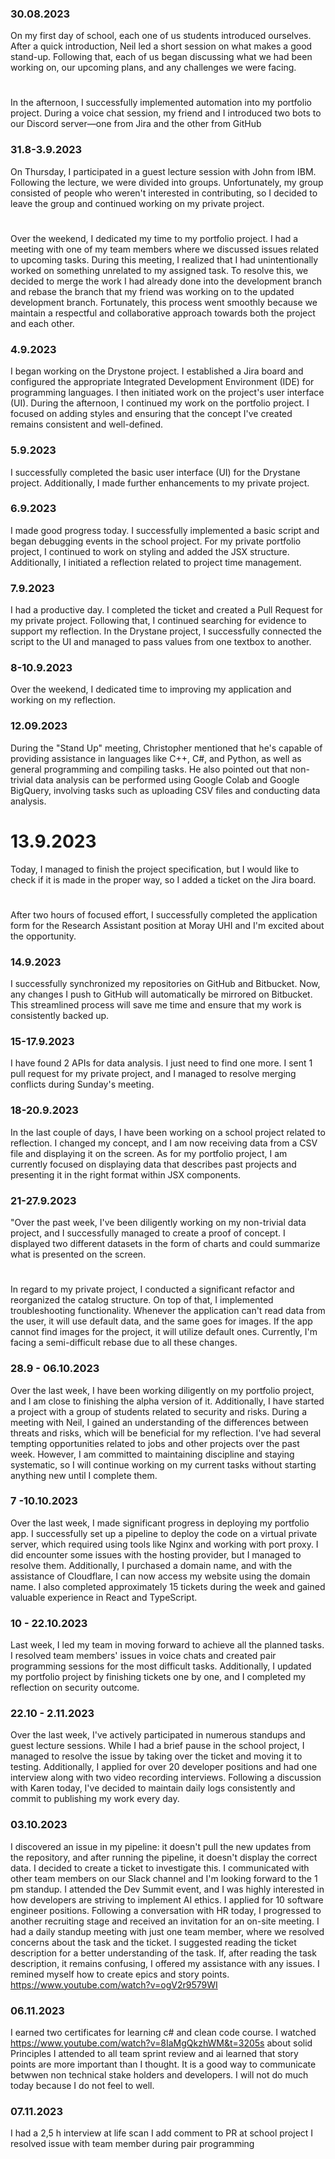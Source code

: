 ### 30.08.2023
On my first day of school, each one of us students introduced ourselves. After a quick introduction, Neil led a short session on what makes a good stand-up. Following that, each of us began discussing what we had been working on, our upcoming plans, and any challenges we were facing.
#
In the afternoon, I successfully implemented automation into my portfolio project. During a voice chat session, my friend and I introduced two bots to our Discord server—one from Jira and the other from GitHub
### 31.8-3.9.2023
On Thursday, I participated in a guest lecture session with John from IBM. Following the lecture, we were divided into groups. Unfortunately, my group consisted of people who weren't interested in contributing, so I decided to leave the group and continued working on my private project.
#
Over the weekend, I dedicated my time to my portfolio project. I had a meeting with one of my team members where we discussed issues related to upcoming tasks. During this meeting, I realized that I had unintentionally worked on something unrelated to my assigned task. To resolve this, we decided to merge the work I had already done into the development branch and rebase the branch that my friend was working on to the updated development branch. Fortunately, this process went smoothly because we maintain a respectful and collaborative approach towards both the project and each other. 
### 4.9.2023
I began working on the Drystone project. I established a Jira board and configured the appropriate Integrated Development Environment (IDE) for programming languages. I then initiated work on the project's user interface (UI).
During the afternoon, I continued my work on the portfolio project. I focused on adding styles and ensuring that the concept I've created remains consistent and well-defined. 
### 5.9.2023
I successfully completed the basic user interface (UI) for the Drystane project. Additionally, I made further enhancements to my private project.
### 6.9.2023
I made good progress today. I successfully implemented a basic script and began debugging events in the school project. For my private portfolio project, I continued to work on styling and added the JSX structure. Additionally, I initiated a reflection related to project time management. 
### 7.9.2023
I had a productive day. I completed the ticket and created a Pull Request for my private project. Following that, I continued searching for evidence to support my reflection. In the Drystane project, I successfully connected the script to the UI and managed to pass values from one textbox to another.
### 8-10.9.2023
Over the weekend, I dedicated time to improving my application and working on my reflection.
### 12.09.2023
During the "Stand Up" meeting, Christopher mentioned that he's capable of providing assistance in languages like C++, C#, and Python, as well as general programming and compiling tasks. He also pointed out that non-trivial data analysis can be performed using Google Colab and Google BigQuery, involving tasks such as uploading CSV files and conducting data analysis.
# 13.9.2023
Today, I managed to finish the project specification, but I would like to check if it is made in the proper way, so I added a ticket on the Jira board.
#
After two hours of focused effort, I successfully completed the application form for the Research Assistant position at Moray UHI and I'm excited about the opportunity.
### 14.9.2023
I successfully synchronized my repositories on GitHub and Bitbucket. Now, any changes I push to GitHub will automatically be mirrored on Bitbucket. This streamlined process will save me time and ensure that my work is consistently backed up.
### 15-17.9.2023
I have found 2 APIs for data analysis. I just need to find one more. I sent 1 pull request for my private project, and I managed to resolve merging conflicts during Sunday's meeting.
### 18-20.9.2023
In the last couple of days, I have been working on a school project related to reflection. I changed my concept, and I am now receiving data from a CSV file and displaying it on the screen. As for my portfolio project, I am currently focused on displaying data that describes past projects and presenting it in the right format within JSX components.
### 21-27.9.2023 
"Over the past week, I've been diligently working on my non-trivial data project, and I successfully managed to create a proof of concept. I displayed two different datasets in the form of charts and could summarize what is presented on the screen.
#
In regard to my private project, I conducted a significant refactor and reorganized the catalog structure. On top of that, I implemented troubleshooting functionality. Whenever the application can't read data from the user, it will use default data, and the same goes for images. If the app cannot find images for the project, it will utilize default ones. Currently, I'm facing a semi-difficult rebase due to all these changes.
### 28.9 - 06.10.2023
Over the last week, I have been working diligently on my portfolio project, and I am close to finishing the alpha version of it. Additionally, I have started a project with a group of students related to security and risks. During a meeting with Neil, I gained an understanding of the differences between threats and risks, which will be beneficial for my reflection. I've had several tempting opportunities related to jobs and other projects over the past week. However, I am committed to maintaining discipline and staying systematic, so I will continue working on my current tasks without starting anything new until I complete them.
### 7 -10.10.2023
Over the last week, I made significant progress in deploying my portfolio app. I successfully set up a pipeline to deploy the code on a virtual private server, which required using tools like Nginx and working with port proxy. I did encounter some issues with the hosting provider, but I managed to resolve them. Additionally, I purchased a domain name, and with the assistance of Cloudflare, I can now access my website using the domain name. I also completed approximately 15 tickets during the week and gained valuable experience in React and TypeScript.
### 10 - 22.10.2023
Last week, I led my team in moving forward to achieve all the planned tasks. I resolved team members' issues in voice chats and created pair programming sessions for the most difficult tasks. Additionally, I updated my portfolio project by finishing tickets one by one, and I completed my reflection on security outcome.
### 22.10 - 2.11.2023
Over the last week, I've actively participated in numerous standups and guest lecture sessions. While I had a brief pause in the school project, I managed to resolve the issue by taking over the ticket and moving it to testing. Additionally, I applied for over 20 developer positions and had one interview along with two video recording interviews. Following a discussion with Karen today, I've decided to maintain daily logs consistently and commit to publishing my work every day.
### 03.10.2023
I discovered an issue in my pipeline: it doesn't pull the new updates from the repository, and after running the pipeline, it doesn't display the correct data. I decided to create a ticket to investigate this.
I communicated with other team members on our Slack channel and I'm looking forward to the 1 pm standup.
I attended the Dev Summit event, and I was highly interested in how developers are striving to implement AI ethics.
I applied for 10 software engineer positions. Following a conversation with HR today, I progressed to another recruiting stage and received an invitation for an on-site meeting.
I had a daily standup meeting with just one team member, where we resolved concerns about the task and the ticket. I suggested reading the ticket description for a better understanding of the task. If, after reading the task description, it remains confusing, I offered my assistance with any issues.
I remined myself how to create epics and story points.
https://www.youtube.com/watch?v=ogV2r9579WI
### 06.11.2023
I earned two certificates for learning c# and clean code course.
I watched https://www.youtube.com/watch?v=8IaMgQkzhWM&t=3205s
about solid Principles
I attended to all team sprint review and ai learned that story points are more
important than I thought. It is a good way to communicate betwwen non technical stake holders
and developers. I will not do much today because I do not feel to well.
### 07.11.2023
I had a 2,5 h interview at life scan
I add comment to PR at school project
I resolved issue with team member during pair programming